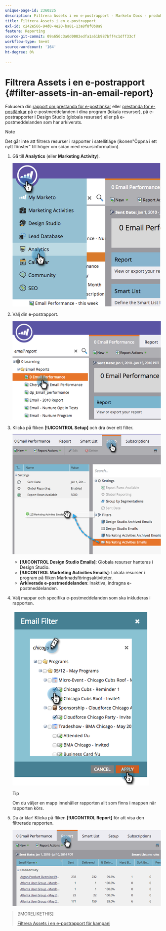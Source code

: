 ```yaml
---
unique-page-id: 2360225
description: Filtrera Assets i en e-postrapport - Marketo Docs - produktdokumentation
title: Filtrera Assets i en e-postrapport
exl-id: c242e566-94d0-4e20-ba81-13a8f8f0b8a9
feature: Reporting
source-git-commit: 09a656c3a0d0002edfa1a61b987bff4c1dff33cf
workflow-type: tm+mt
source-wordcount: '164'
ht-degree: 0%

---
```


# Filtrera Assets i en e-postrapport {#filter-assets-in-an-email-report}

Fokusera din [rapport om prestanda för e-postlänkar](/help/marketo/product-docs/email-marketing/email-programs/email-program-data/email-performance-report.md) eller [prestanda för e-postlänkar](/help/marketo/product-docs/email-marketing/email-programs/email-program-data/email-link-performance-report.md) på e-postmeddelanden i dina program (lokala resurser), på e-postrapporter i Design Studio (globala resurser) eller på e-postmeddelanden som har arkiverats.

>[!NOTE]
>
>Det går inte att filtrera resurser i rapporter i satellitläge (ikonen&quot;Öppna i ett nytt fönster&quot; till höger om sidan med resursinformation).

1. Gå till **Analytics** (eller **Marketing Activity**).

   ![](assets/image2014-9-16-15-3a53-3a26.png)

1. Välj din e-postrapport.

   ![](assets/image2014-9-16-15-3a53-3a29.png)

1. Klicka på fliken **[!UICONTROL Setup]** och dra över ett filter.

   ![](assets/image2014-9-16-15-3a53-3a32.png)

   * **[!UICONTROL Design Studio Emails]**: Globala resurser hanteras i Design Studio.
   * **[!UICONTROL Marketing Activities Emails]**: Lokala resurser i program på fliken Marknadsföringsaktiviteter.
   * **Arkiverade e-postmeddelanden**: Inaktiva, indragna e-postmeddelanden.

1. Välj mappar och specifika e-postmeddelanden som ska inkluderas i rapporten.

   ![](assets/image2014-9-16-15-3a53-3a36.png)

   >[!TIP]
   >
   >Om du väljer en mapp innehåller rapporten allt som finns i mappen när rapporten körs.

1. Du är klar! Klicka på fliken **[!UICONTROL Report]** för att visa den filtrerade rapporten.

   ![](assets/image2014-9-16-15-3a53-3a59.png)

>[!MORELIKETHIS]
>
>[Filtrera Assets i en e-postrapport för kampanj](/help/marketo/product-docs/reporting/basic-reporting/report-activity/filter-assets-in-a-campaign-email-reports.md)
